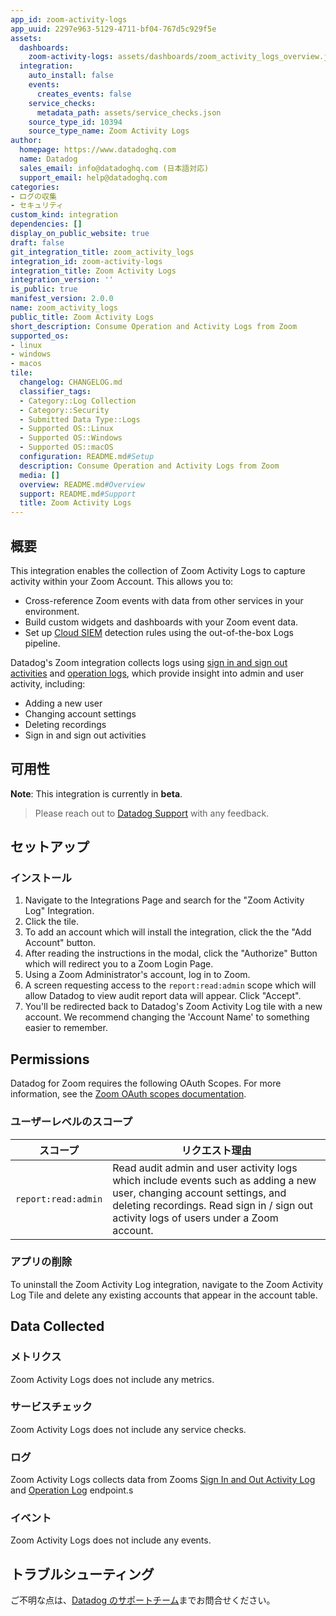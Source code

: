 ```yaml
---
app_id: zoom-activity-logs
app_uuid: 2297e963-5129-4711-bf04-767d5c929f5e
assets:
  dashboards:
    zoom-activity-logs: assets/dashboards/zoom_activity_logs_overview.json
  integration:
    auto_install: false
    events:
      creates_events: false
    service_checks:
      metadata_path: assets/service_checks.json
    source_type_id: 10394
    source_type_name: Zoom Activity Logs
author:
  homepage: https://www.datadoghq.com
  name: Datadog
  sales_email: info@datadoghq.com (日本語対応)
  support_email: help@datadoghq.com
categories:
- ログの収集
- セキュリティ
custom_kind: integration
dependencies: []
display_on_public_website: true
draft: false
git_integration_title: zoom_activity_logs
integration_id: zoom-activity-logs
integration_title: Zoom Activity Logs
integration_version: ''
is_public: true
manifest_version: 2.0.0
name: zoom_activity_logs
public_title: Zoom Activity Logs
short_description: Consume Operation and Activity Logs from Zoom
supported_os:
- linux
- windows
- macos
tile:
  changelog: CHANGELOG.md
  classifier_tags:
  - Category::Log Collection
  - Category::Security
  - Submitted Data Type::Logs
  - Supported OS::Linux
  - Supported OS::Windows
  - Supported OS::macOS
  configuration: README.md#Setup
  description: Consume Operation and Activity Logs from Zoom
  media: []
  overview: README.md#Overview
  support: README.md#Support
  title: Zoom Activity Logs
---
```


<!--  SOURCED FROM https://github.com/DataDog/integrations-internal-core -->


## 概要
This integration enables the collection of Zoom Activity Logs to capture activity within your Zoom Account. This allows you to:

- Cross-reference Zoom events with data from other services in your environment. 
- Build custom widgets and dashboards with your Zoom event data. 
- Set up [Cloud SIEM][1] detection rules using the out-of-the-box Logs pipeline.

Datadog's Zoom integration collects logs using [sign in and sign out activities][1] and [operation logs][2], which provide insight into admin and user activity, including:
  - Adding a new user
  - Changing account settings
  - Deleting recordings
  - Sign in and sign out activities

## 可用性
**Note**: This integration is currently in **beta**.
> Please reach out to [Datadog Support][3] with any feedback.



## セットアップ

### インストール

1. Navigate to the Integrations Page and search for the "Zoom Activity Log" Integration. 
3. Click the tile. 
4. To add an account which will install the integration, click the the "Add Account" button. 
5. After reading the instructions in the modal, click the "Authorize" Button which will redirect you to a Zoom Login Page. 
6. Using a Zoom Administrator's account, log in to Zoom. 
7. A screen requesting access to the 
`report:read:admin` scope which will allow Datadog to view audit report data will appear. Click "Accept".
8. You'll be redirected back to Datadog's Zoom Activity Log tile with a new account. We recommend changing the 'Account Name' to something easier to remember. 


## Permissions

Datadog for Zoom requires the following OAuth Scopes. For more information, see the [Zoom OAuth scopes documentation][4].

### ユーザーレベルのスコープ

| スコープ                   | リクエスト理由                                                                                                 |
|--------------------------|----------------------------------------------------------------------------------------------------------------|
| `report:read:admin`          | Read audit admin and user activity logs which include events such as adding a new user, changing account settings, and deleting recordings. Read sign in / sign out activity logs of users under a Zoom account.                        |


### アプリの削除
To uninstall the Zoom Activity Log integration, navigate to the Zoom Activity Log Tile and delete any existing accounts that appear in the account table.


## Data Collected

### メトリクス

Zoom Activity Logs does not include any metrics.

### サービスチェック

Zoom Activity Logs does not include any service checks.

### ログ
Zoom Activity Logs collects data from Zooms [Sign In and Out Activity Log][1] and [Operation Log][2] endpoint.s

### イベント

Zoom Activity Logs does not include any events.

## トラブルシューティング

ご不明な点は、[Datadog のサポートチーム][3]までお問合せください。


[1]: https://developers.zoom.us/docs/api/rest/reference/zoom-api/methods/#operation/reportSignInSignOutActivities
[2]: https://developers.zoom.us/docs/api/rest/reference/zoom-api/methods/#operation/reportOperationLogs
[3]: https://docs.datadoghq.com/ja/help/
[4]: https://developers.zoom.us/docs/integrations/oauth-scopes-granular/#reports